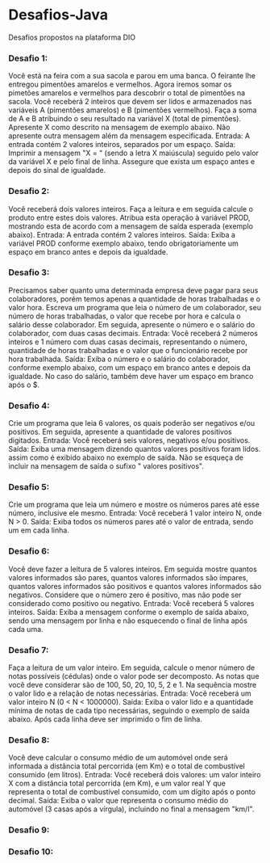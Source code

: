 # Desafios-Java
 Desafios propostos na plataforma DIO

### Desafio 1: 
Você está na feira com a sua sacola e parou em uma banca. O feirante lhe entregou pimentões amarelos e vermelhos. Agora iremos somar os pimetões amarelos e vermelhos para descobrir o total de pimentões na sacola.  Você receberá 2 inteiros que devem ser lidos e armazenados nas variáveis A (pimentões amarelos) e B (pimentões vermelhos). Faça a soma de A e B atribuindo o seu resultado na variável X (total de pimentões). Apresente X como descrito na mensagem de exemplo abaixo. Não apresente outra mensagem além da mensagem especificada. Entrada: A entrada contém 2 valores inteiros, separados por um espaço. Saída: Imprimir a mensagem "X = " (sendo a letra X maiúscula) seguido pelo valor da variável X e pelo final de linha. Assegure que exista um espaço antes e depois do sinal de igualdade.

### Desafio 2: 
Você receberá dois valores inteiros. Faça a leitura e em seguida calcule o produto entre estes dois valores. Atribua esta operação à variável PROD, mostrando esta de acordo com a mensagem de saída esperada (exemplo abaixo). Entrada: A entrada contém 2 valores inteiros. Saída: Exiba a variável PROD conforme exemplo abaixo, tendo obrigatoriamente um espaço em branco antes e depois da igualdade.

### Desafio 3: 
Precisamos saber quanto uma determinada empresa deve pagar para seus colaboradores, porém temos apenas a quantidade de horas trabalhadas e o valor hora. Escreva um programa que leia o número de um colaborador, seu número de horas trabalhadas, o valor que recebe por hora e calcula o salário desse colaborador. Em seguida, apresente o número e o salário do colaborador, com duas casas decimais. Entrada: Você receberá 2 números inteiros e 1 número com duas casas decimais, representando o número, quantidade de horas trabalhadas e o valor que o funcionário recebe por hora trabalhada. Saída: Exiba o número e o salário do colaborador, conforme exemplo abaixo, com um espaço em branco antes e depois da igualdade. No caso do salário, também deve haver um espaço em branco após o $.

### Desafio 4:
Crie um programa que leia 6 valores, os quais poderão ser negativos e/ou positivos. Em seguida, apresente a quantidade de valores positivos digitados. Entrada: Você receberá seis valores, negativos e/ou positivos. Saída: Exiba uma mensagem dizendo quantos valores positivos foram lidos. assim como é exibido abaixo no exemplo de saída. Não se esqueça de incluir na mensagem de saída o sufixo " valores positivos".

### Desafio 5: 
Crie um programa que leia um número e mostre os números pares até esse número, inclusive ele mesmo. Entrada: Você receberá 1 valor inteiro N, onde N > 0. Saída: Exiba todos os números pares até o valor de entrada, sendo um em cada linha. 

### Desafio 6:
Você deve fazer a leitura de 5 valores inteiros. Em seguida mostre quantos valores informados são pares, quantos valores informados são ímpares, quantos valores informados são positivos e quantos valores informados são negativos. Considere que o número zero é positivo, mas não pode ser considerado como positivo ou negativo. Entrada: Você receberá 5 valores inteiros. Saída: Exiba a mensagem conforme o exemplo de saída abaixo, sendo uma mensagem por linha e não esquecendo o final de linha após cada uma.

### Desafio 7:
Faça a leitura de um valor inteiro. Em seguida, calcule o menor número de notas possíveis (cédulas) onde o valor pode ser decomposto. As notas que você deve considerar são de 100, 50, 20, 10, 5, 2 e 1. Na sequência mostre o valor lido e a relação de notas necessárias. Entrada: Você receberá um valor inteiro N (0 < N < 1000000). Saída: Exiba o valor lido e a quantidade mínima de notas de cada tipo necessárias, seguindo o exemplo de saída abaixo. Após cada linha deve ser imprimido o fim de linha.

### Desafio 8:
Você deve calcular o consumo médio de um automóvel onde será informada a distância total percorrida (em Km) e o total de combustível consumido (em litros). Entrada: Você receberá dois valores: um valor inteiro X com a distância total percorrida (em Km), e um valor real Y que representa o total de combustível consumido, com um dígito após o ponto decimal. Saída: Exiba o valor que representa o consumo médio do automóvel (3 casas após a vírgula), incluindo no final a mensagem "km/l".

### Desafio 9:
### Desafio 10:
